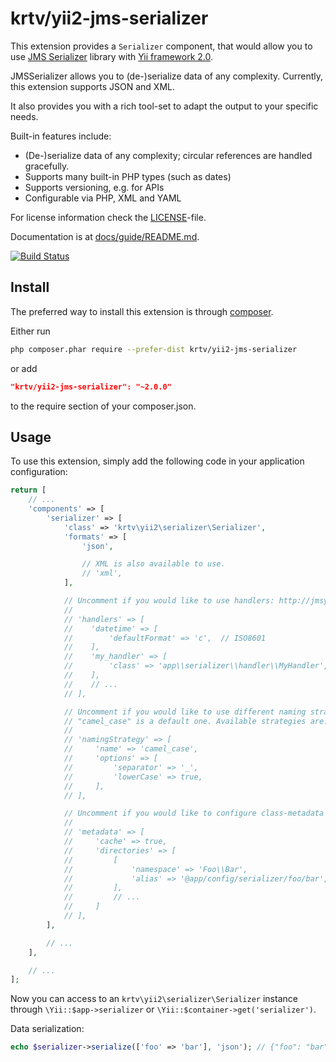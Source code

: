 # krtv/yii2-jms-serializer

This extension provides a `Serializer` component, that would allow you to use [JMS Serializer](http://jmsyst.com/libs/serializer) library
with [Yii framework 2.0](http://www.yiiframework.com).

JMSSerializer allows you to (de-)serialize data of any complexity. Currently, this extension supports JSON and XML.

It also provides you with a rich tool-set to adapt the output to your specific needs.

Built-in features include:

 * (De-)serialize data of any complexity; circular references are handled gracefully.
 * Supports many built-in PHP types (such as dates)
 * Supports versioning, e.g. for APIs
 * Configurable via PHP, XML and YAML

For license information check the [LICENSE](LICENSE.md)-file.

Documentation is at [docs/guide/README.md](docs/guide/README.md).

[![Build Status](https://travis-ci.org/krtv/yii2-jms-serializer.svg?branch=2.0.x)](https://travis-ci.org/krtv/yii2-jms-serializer)

## Install

The preferred way to install this extension is through [composer](http://getcomposer.org/download/).

Either run

```bash
php composer.phar require --prefer-dist krtv/yii2-jms-serializer
```

or add

```json
"krtv/yii2-jms-serializer": "~2.0.0"
```

to the require section of your composer.json.

Usage
-----

To use this extension, simply add the following code in your application configuration:

```php
return [
    // ...
    'components' => [
        'serializer' => [
            'class' => 'krtv\yii2\serializer\Serializer',
            'formats' => [
                'json',

                // XML is also available to use.
                // 'xml',
            ],

            // Uncomment if you would like to use handlers: http://jmsyst.com/libs/serializer/master/handlers
            //
            // 'handlers' => [
            //    'datetime' => [
            //        'defaultFormat' => 'c',  // ISO8601
            //    ],
            //    'my_handler' => [
            //        'class' => 'app\\serializer\\handler\\MyHandler',
            //    ],
            //    // ...
            // ],

            // Uncomment if you would like to use different naming strategy for properties.
            // "camel_case" is a default one. Available strategies are: "camel_case", "identical" and "custom".
            //
            // 'namingStrategy' => [
            //     'name' => 'camel_case',
            //     'options' => [
            //         'separator' => '_',
            //         'lowerCase' => true,
            //     ],
            // ],

            // Uncomment if you would like to configure class-metadata or enable cache.
            //
            // 'metadata' => [
            //     'cache' => true,
            //     'directories' => [
            //         [
            //             'namespace' => 'Foo\\Bar',
            //             'alias' => '@app/config/serializer/foo/bar',
            //         ],
            //         // ...
            //     ]
            // ],
        ],

        // ...
    ],

    // ...
];
```

Now you can access to an `krtv\yii2\serializer\Serializer` instance through `\Yii::$app->serializer` or `\Yii::$container->get('serializer')`.

Data serialization:

```php
echo $serializer->serialize(['foo' => 'bar'], 'json'); // {"foo": "bar"}
```
